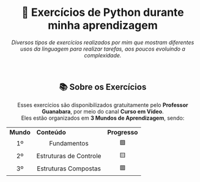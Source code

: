 <h1 align="center">
  📘 Exercícios de Python durante minha aprendizagem
</h1>
<p align="center">
  <em>Diversos tipos de exercícios realizados por mim que mostram diferentes usos da linguagem para realizar tarefas, aos poucos evoluindo a complexidade.</em>
</p>
<br>
<h2 align="center"> 
  📚 Sobre os Exercícios
</h2>
<p align="center">
  Esses exercícios são disponibilizados gratuitamente pelo <strong>Professor Guanabara</strong>, por meio do canal <strong>Curso em Vídeo</strong>.<br>
  Eles estão organizados em <strong>3 Mundos de Aprendizagem</strong>, sendo:
</p> 
<table align="center">
  <tr>
    <td><strong>Mundo</strong></td>
    <td><strong>Conteúdo</strong></td>
    <td><strong>Progresso</strong></td>
  </tr>
  <tr align="center">
    <td>1º</td>
    <td>Fundamentos</td>
    <td>🟩</td>
  </tr>
  <tr align="center">
    <td>2º</td>
    <td>Estruturas de Controle</td>
    <td>🟨</td>
  </tr>
  <tr align="center">
    <td>3º</td>
    <td>Estruturas Compostas</td>
    <td>🟥</td>
  </tr>
</table>

